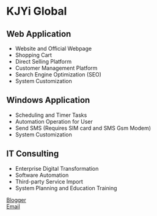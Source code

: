 # KJYi Global

## Web Application

- Website and Official Webpage  
- Shopping Cart  
- Direct Selling Platform  
- Customer Management Platform
- Search Engine Optimization (SEO)
- System Customization

## Windows Application

- Scheduling and Timer Tasks  
- Automation Operation for User  
- Send SMS (Requires SIM card and SMS Gsm Modem)  
- System Customization  

## IT Consulting

- Enterprise Digital Transformation  
- Software Automation  
- Third-party Service Import  
- System Planning and Education Training  

[Blogger](https://kjyitech.blogspot.com)  
[Email](kjyi.tech@gmail.com)  
